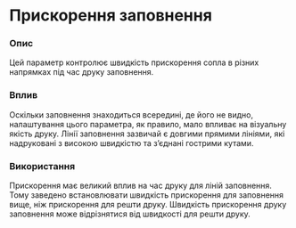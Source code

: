 Прискорення заповнення
====

### **Опис**

Цей параметр контролює швидкість прискорення сопла в різних напрямках під час друку заповнення.

### **Вплив**

Оскільки заповнення знаходиться всередині, де його не видно, налаштування цього параметра, як правило, мало впливає на візуальну якість друку. Лінії заповнення зазвичай є довгими прямими лініями, які надруковані з високою швидкістю та з’єднані гострими кутами.

### **Використання**

Прискорення має великий вплив на час друку для ліній заповнення. Тому заведено встановлювати швидкість прискорення для заповнення вище, ніж прискорення для решти друку. Швидкість прискорення друку заповнення може відрізнятися від швидкості для решти друку.
